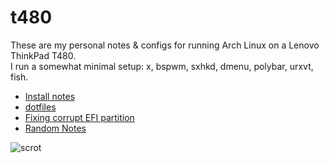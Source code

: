 # t480

These are my personal notes & configs for running Arch Linux on a Lenovo ThinkPad T480.  
I run a somewhat minimal setup: x, bspwm, sxhkd, dmenu, polybar, urxvt, fish.

* [Install notes](./Install_notes.md)
* [dotfiles](./dots)
* [Fixing corrupt EFI partition](./EFI_corrupt.md)
* [Random Notes](./Random_notes.md)

![scrot](scrot.png)
